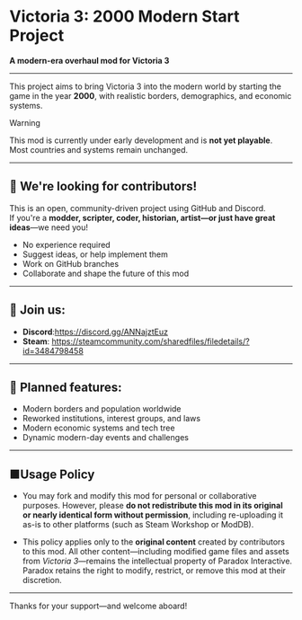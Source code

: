 # Victoria 3: 2000 Modern Start Project

**A modern-era overhaul mod for Victoria 3**

---

This project aims to bring Victoria 3 into the modern world by starting the game in the year **2000**, with realistic borders, demographics, and economic systems.

> [!WARNING]
> This mod is currently under early development and is **not yet playable**. Most countries and systems remain unchanged.

---

## 👥 We're looking for contributors!

This is an open, community-driven project using GitHub and Discord.  
If you're a **modder, scripter, coder, historian, artist—or just have great ideas**—we need you!

- No experience required  
- Suggest ideas, or help implement them  
- Work on GitHub branches  
- Collaborate and shape the future of this mod

---

## 🔗 Join us:
- **Discord**:https://discord.gg/ANNajztEuz
- **Steam**: https://steamcommunity.com/sharedfiles/filedetails/?id=3484798458

---

## 🔭 Planned features:
- Modern borders and population worldwide  
- Reworked institutions, interest groups, and laws  
- Modern economic systems and tech tree  
- Dynamic modern-day events and challenges

---
## ■Usage Policy

- You may fork and modify this mod for personal or collaborative purposes. However, please **do not redistribute this mod in its original or nearly identical form without permission**, including re-uploading it as-is to other platforms (such as Steam Workshop or ModDB).

- This policy applies only to the **original content** created by contributors to this mod. All other content—including modified game files and assets from *Victoria 3*—remains the intellectual property of Paradox Interactive. Paradox retains the right to modify, restrict, or remove this mod at their discretion.
---

Thanks for your support—and welcome aboard!